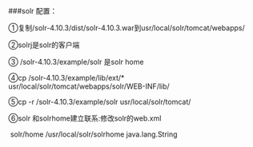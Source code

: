 ###solr 配置：

①复制/solr-4.10.3/dist/solr-4.10.3.war到usr/local/solr/tomcat/webapps/

②solrj是solr的客户端

③ /solr-4.10.3/example/solr 是solr home

④cp /solr-4.10.3/example/lib/ext/*  usr/local/solr/tomcat/webapps/solr/WEB-INF/lib/

⑤cp -r  /solr-4.10.3/example/solr  usr/local/solr/tomcat/

⑥solr 和solrhome建立联系:修改solr的web.xml

​	<env-entry>
       <env-entry-name>solr/home</env-entry-name>
       <env-entry-value>/usr/local/solr/solrhome</env-entry-value>
       <env-entry-type>java.lang.String</env-entry-type>
    </env-entry>

